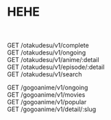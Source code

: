 # HEHE

<br><br>
GET /otakudesu/v1/complete <br>
GET /otakudesu/v1/ongoing <br>
GET /otakudesu/v1/anime/:detail <br>
GET /otakudesu/v1/episode/:detail <br>
GET /otakudesu/v1/search <br>

GET /gogoanime/v1/ongoing <br>
GET /gogoanime/v1/movies <br>
GET /gogoanime/v1/popular <br>
GET /gogoanime/v1/detail/:slug <br>
